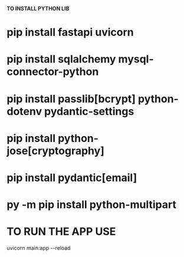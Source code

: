 **TO INSTALL PYTHON LIB**

# pip install fastapi uvicorn

# pip install sqlalchemy mysql-connector-python

# pip install passlib[bcrypt] python-dotenv pydantic-settings

# pip install python-jose[cryptography]

# pip install pydantic[email]

# py -m pip install python-multipart

# TO RUN THE APP USE
uvicorn main:app --reload